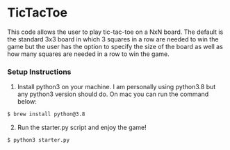 # TicTacToe

This code allows the user to play tic-tac-toe on a NxN board. The default is the standard 3x3 board in which 
3 squares in a row are needed to win the game but the user has the option to specify the size of the board
as well as how many squares are needed in a row to win the game.

### Setup Instructions

1) Install python3 on your machine. I am personally using python3.8 but any python3 version should do. On mac you can run the command below:
```sh
$ brew install python@3.8
```
2) Run the starter.py script and enjoy the game! 
 ```sh
$ python3 starter.py
```